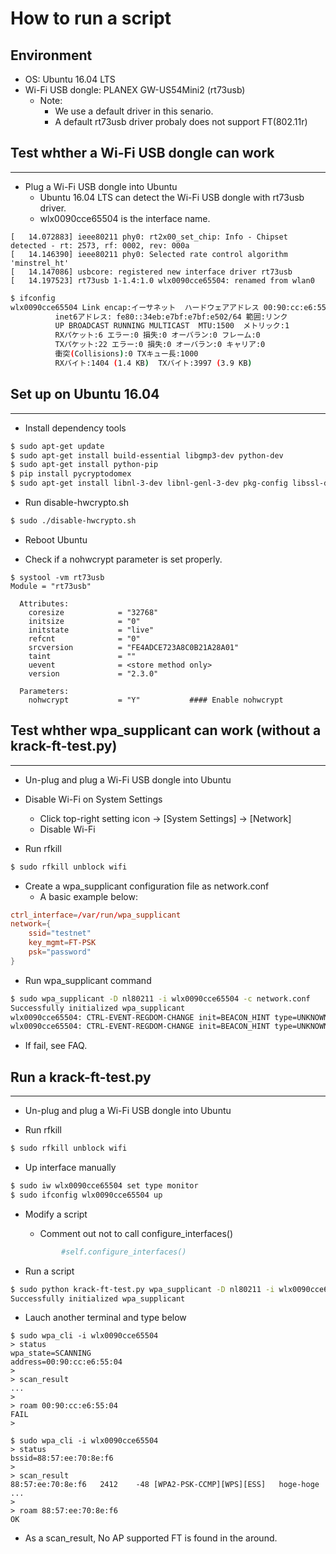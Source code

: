 How to run a script
===================

## Environment
* OS: Ubuntu 16.04 LTS
* Wi-Fi USB dongle: PLANEX GW-US54Mini2 (rt73usb)
	* Note:
		* We use a default driver in this senario.
		* A default rt73usb driver probaly does not support FT(802.11r)


## Test whther a Wi-Fi USB dongle can work
------------------------------------------------------------
* Plug a Wi-Fi USB dongle into Ubuntu
	* Ubuntu 16.04 LTS can detect the Wi-Fi USB dongle with rt73usb driver.
	* wlx0090cce65504 is the interface name.
```dmesg
[   14.072883] ieee80211 phy0: rt2x00_set_chip: Info - Chipset detected - rt: 2573, rf: 0002, rev: 000a
[   14.146390] ieee80211 phy0: Selected rate control algorithm 'minstrel_ht'
[   14.147086] usbcore: registered new interface driver rt73usb
[   14.197523] rt73usb 1-1.4:1.0 wlx0090cce65504: renamed from wlan0
```

```sh
$ ifconfig
wlx0090cce65504 Link encap:イーサネット  ハードウェアアドレス 00:90:cc:e6:55:04  
          inet6アドレス: fe80::34eb:e7bf:e7bf:e502/64 範囲:リンク
          UP BROADCAST RUNNING MULTICAST  MTU:1500  メトリック:1
          RXパケット:6 エラー:0 損失:0 オーバラン:0 フレーム:0
          TXパケット:22 エラー:0 損失:0 オーバラン:0 キャリア:0
          衝突(Collisions):0 TXキュー長:1000 
          RXバイト:1404 (1.4 KB)  TXバイト:3997 (3.9 KB)
```


## Set up on Ubuntu 16.04
------------------------------------------------------------
* Install dependency tools
```sh
$ sudo apt-get update
$ sudo apt-get install build-essential libgmp3-dev python-dev
$ sudo apt-get install python-pip
$ pip install pycryptodomex
$ sudo apt-get install libnl-3-dev libnl-genl-3-dev pkg-config libssl-dev net-tools git sysfsutils python-scapy
```

* Run disable-hwcrypto.sh
```sh
$ sudo ./disable-hwcrypto.sh
```

* Reboot Ubuntu

* Check if a nohwcrypt parameter is set properly.
```console
$ systool -vm rt73usb
Module = "rt73usb"

  Attributes:
    coresize            = "32768"
    initsize            = "0"
    initstate           = "live"
    refcnt              = "0"
    srcversion          = "FE4ADCE723A8C0B21A28A01"
    taint               = ""
    uevent              = <store method only>
    version             = "2.3.0"

  Parameters:
    nohwcrypt           = "Y"			#### Enable nohwcrypt
```


## Test whther wpa_supplicant can work (without a krack-ft-test.py)
------------------------------------------------------------
* Un-plug and plug a Wi-Fi USB dongle into Ubuntu

* Disable Wi-Fi on System Settings
	* Click top-right setting icon -> [System Settings] -> [Network]
	* Disable Wi-Fi

* Run rfkill
```sh
$ sudo rfkill unblock wifi
```

* Create a wpa_supplicant configuration file as network.conf
	* A basic example below:
```conf
ctrl_interface=/var/run/wpa_supplicant
network={
	ssid="testnet"
	key_mgmt=FT-PSK
	psk="password"
}
```

* Run wpa_supplicant command
```sh
$ sudo wpa_supplicant -D nl80211 -i wlx0090cce65504 -c network.conf
Successfully initialized wpa_supplicant
wlx0090cce65504: CTRL-EVENT-REGDOM-CHANGE init=BEACON_HINT type=UNKNOWN
wlx0090cce65504: CTRL-EVENT-REGDOM-CHANGE init=BEACON_HINT type=UNKNOWN
```

* If fail, see FAQ.


## Run a krack-ft-test.py
------------------------------------------------------------
* Un-plug and plug a Wi-Fi USB dongle into Ubuntu

* Run rfkill
```sh
$ sudo rfkill unblock wifi
```

* Up interface manually
```sh
$ sudo iw wlx0090cce65504 set type monitor
$ sudo ifconfig wlx0090cce65504 up
```

* Modify a script
	* Comment out not to call configure_interfaces()
	```python
			#self.configure_interfaces()
	```

* Run a script
```sh
$ sudo python krack-ft-test.py wpa_supplicant -D nl80211 -i wlx0090cce65504 -c network.conf
Successfully initialized wpa_supplicant
```

* Lauch another terminal and type below
```console
$ sudo wpa_cli -i wlx0090cce65504
> status
wpa_state=SCANNING
address=00:90:cc:e6:55:04
> 
> scan_result
...
> 
> roam 00:90:cc:e6:55:04
FAIL
> 
```


```console
$ sudo wpa_cli -i wlx0090cce65504
> status
bssid=88:57:ee:70:8e:f6
> 
> scan_result
88:57:ee:70:8e:f6	2412	-48	[WPA2-PSK-CCMP][WPS][ESS]	hoge-hoge
...
> 
> roam 88:57:ee:70:8e:f6
OK
```

* As a scan_result, No AP supported FT is found in the around.





